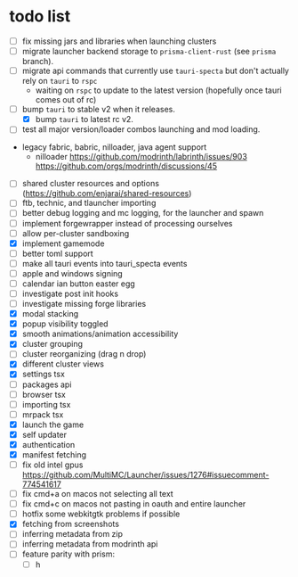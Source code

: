 # todo list

- [ ] fix missing jars and libraries when launching clusters
- [ ] migrate launcher backend storage to `prisma-client-rust` (see `prisma` branch).
- [ ] migrate api commands that currently use `tauri-specta` but don't actually rely on `tauri` to `rspc`
	- waiting on `rspc` to update to the latest version (hopefully once tauri comes out of rc)
- [ ] bump `tauri` to stable v2 when it releases.
	- [x] bump `tauri` to latest rc v2.
- [ ] test all major version/loader combos launching and mod loading.
- legacy fabric, babric, nilloader, java agent support
	- nilloader <https://github.com/modrinth/labrinth/issues/903> <https://github.com/orgs/modrinth/discussions/45>
- [ ] shared cluster resources and options (<https://github.com/enjarai/shared-resources>)
- [ ] ftb, technic, and tlauncher importing
- [ ] better debug logging and mc logging, for the launcher and spawn
- [ ] implement forgewrapper instead of processing ourselves
- [ ] allow per-cluster sandboxing
- [x] implement gamemode
- [ ] better toml support
- [ ] make all tauri events into tauri_specta events
- [ ] apple and windows signing
- [ ] calendar ian button easter egg
- [ ] investigate post init hooks
- [ ] investigate missing forge libraries
- [x] modal stacking
- [x] popup visibility toggled
- [x] smooth animations/animation accessibility
- [x] cluster grouping
- [ ] cluster reorganizing (drag n drop)
- [x] different cluster views
- [x] settings tsx
- [ ] packages api
- [ ] browser tsx
- [ ] importing tsx
- [ ] mrpack tsx
- [x] launch the game
- [x] self updater
- [x] authentication
- [x] manifest fetching
- [ ] fix old intel gpus <https://github.com/MultiMC/Launcher/issues/1276#issuecomment-774541617>
- [ ] fix cmd+a on macos not selecting all text
- [ ] fix cmd+c on macos not pasting in oauth and entire launcher
- [ ] hotfix some webkitgtk problems if possible
- [x] fetching from screenshots
- [ ] inferring metadata from zip
- [ ] inferring metadata from modrinth api
- [ ] feature parity with prism:
	- [ ] h
